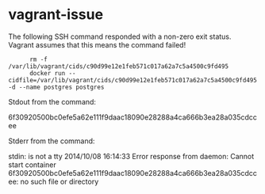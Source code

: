 # vagrant-issue

The following SSH command responded with a non-zero exit status.
Vagrant assumes that this means the command failed!
 
 
          rm -f /var/lib/vagrant/cids/c90d99e12e1feb571c017a62a7c5a4500c9fd495
          docker run --cidfile=/var/lib/vagrant/cids/c90d99e12e1feb571c017a62a7c5a4500c9fd495 -d --name postgres postgres
 
 
Stdout from the command:
 
6f30920500bc0efe5a62e111f9daac18090e28288a4ca666b3ea28a035cdccee
 
 
Stderr from the command:
 
stdin: is not a tty
2014/10/08 16:14:33 Error response from daemon: Cannot start container 6f30920500bc0efe5a62e111f9daac18090e28288a4ca666b3ea28a035cdccee: no such file or directory
